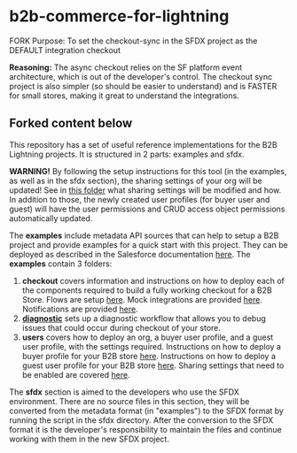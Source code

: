 # b2b-commerce-for-lightning

FORK Purpose: To set the checkout-sync in the SFDX project as the DEFAULT integration checkout

**Reasoning:** The async checkout relies on the SF platform event architecture, which is out of the developer's control. The checkout sync project is also simpler (so should be easier to understand) and is FASTER for small stores, making it great to understand the integrations.

## Forked content below

This repository has a set of useful reference implementations for the B2B Lightning projects. It is structured in 2 parts: examples and sfdx.

**WARNING!** By following the setup instructions for this tool (in the examples, as well as in the sfdx section), the sharing settings of your org will be updated! See in [this folder](examples/users/sharing-settings-setup) what sharing settings will be modified and how. In addition to those, the newly created user profiles (for buyer user and guest) will have the user permissions and CRUD access object permissions automatically updated.

The **examples** include metadata API sources that can help to setup a B2B project and provide examples for a quick start with this project. They can be deployed as described in the Salesforce documentation [here](https://developer.salesforce.com/docs/atlas.en-us.api_meta.meta/api_meta/file_based.htm). 
The **examples** contain 3 folders: 
1. **checkout**  covers information and instructions on how to deploy each of the components required to build a fully working checkout for a B2B Store. Flows are setup [here](examples/checkout/framework). Mock integrations are provided [here](examples/checkout/integrations). Notifications are provided [here](examples/checkout/notifications). 
2. [**diagnostic**](examples/diagnostic/commerce-diagnostic-event-setup) sets up a diagnostic workflow that allows you to debug issues that could occur during checkout of your store.
3. **users** covers how to deploy an org, a buyer user profile, and a guest user profile, with the settings required. Instructions on how to deploy a buyer profile for your B2B store [here](examples/users/buyer-user-profile-setup).
Instructions on how to deploy a guest user profile for your B2B store [here](examples/users/guest-user-profile-setup).
Sharing settings that need to be enabled are covered [here](examples/users/sharing-settings-setup). 

The **sfdx** section is aimed to the developers who use the SFDX environment. There are no source files in this section, they will be converted from the metadata format (in "examples") to the SFDX format by running the script in the sfdx directory. After the conversion to the SFDX format it is the developer's responsibility to maintain the files and continue working with them in the new SFDX project.

